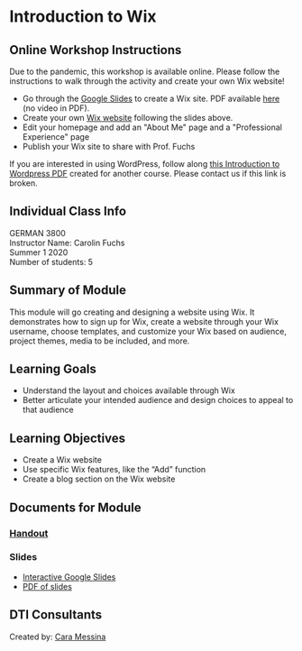 # Introduction to Wix

## Online Workshop Instructions
Due to the pandemic, this workshop is available online. Please follow the instructions to walk through the activity and create your own Wix website!
- Go through the [Google Slides](https://bit.ly/diti-summer2020-fuchs-slides) to create a Wix site. PDF available [here](https://github.com/NULabNortheastern/digitalassignmentshowcase/blob/master/website_building/german_young_professionals-summer2020-fuchs/Intro-to-Wix-Slides.pdf) (no video in PDF).
- Create your own [Wix website](https://www.wix.com/) following  the slides above.
- Edit your homepage and add an "About Me" page and a "Professional Experience" page
- Publish your Wix site to share with Prof. Fuchs

If you are interested in using WordPress, follow along [this Introduction to Wordpress PDF](https://github.com/NULabNortheastern/digitalassignmentshowcase/blob/master/intro_wordpress/first_year_writing-spring2020-nardone/slides.pdf) created for another course. Please contact us if this link is broken.

## Individual Class Info
GERMAN 3800
<br>
Instructor Name: Carolin Fuchs
<br>
Summer 1 2020
<br>
Number of students: 5

## Summary of Module
This module will go creating and designing a website using Wix. It demonstrates how to sign up for Wix, create a website through your Wix username, choose templates, and customize your Wix based on audience, project themes, media to be included, and more. 

## Learning Goals
- Understand the layout and choices available through Wix
- Better articulate your intended audience and design choices to appeal to that audience

## Learning Objectives
- Create a Wix website
- Use specific Wix features, like the “Add” function
- Create a blog section on the Wix website

## Documents for Module

### [Handout](https://github.com/NULabNortheastern/digitalassignmentshowcase/blob/master/website-building/su20-fuchs-grmn3800-wix/handout.pdf) 

### Slides 
- [Interactive Google Slides](http://bitly.com/diti-summer2020-fuchs-slides)
- [PDF of slides](https://github.com/NULabNortheastern/digitalassignmentshowcase/blob/master/website-building/su20-fuchs-grmn3800-wix/Intro-to-Wix-Slides.pdf)

## DTI Consultants
Created by:
[Cara Messina](messina.c@husky.neu.edu)
